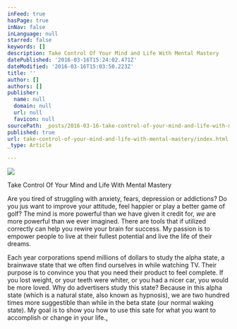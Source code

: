 ```yaml
---
inFeed: true
hasPage: true
inNav: false
inLanguage: null
starred: false
keywords: []
description: Take Control Of Your Mind and Life With Mental Mastery
datePublished: '2016-03-16T15:24:02.471Z'
dateModified: '2016-03-16T15:03:50.223Z'
title: ''
author: []
authors: []
publisher:
  name: null
  domain: null
  url: null
  favicon: null
sourcePath: _posts/2016-03-16-take-control-of-your-mind-and-life-with-mental-mastery.md
published: true
url: take-control-of-your-mind-and-life-with-mental-mastery/index.html
_type: Article

---
```

![](https://the-grid-user-content.s3-us-west-2.amazonaws.com/7f938cea-8813-4467-b266-e69837aee536.jpg)

Take Control Of Your Mind and Life With Mental Mastery

Are you tired of struggling with anxiety, fears, depression or addictions? Do you jus want to improve your attitude, feel happier or play a better game of golf? The mind is more powerful than we have given it credit for, _we_ are more powerful than we ever imagined.  There are tools that if utilized correctly can help you rewire your brain for success. My passion is to empower people to live at their fullest potential and live the life of their dreams.

Each year corporations spend millions of dollars to study the alpha state, a brainwave state that we often find ourselves in while watching TV. Their purpose is to convince you that you need their product to feel complete. If you lost weight, or your teeth were whiter, or you had a nicer car, you would be more loved.  Why do advertisers study this state? Because in this alpha state (which is a natural state, also known as hypnosis), we are two hundred times more suggestible than while in the beta state (our normal waking state). My goal is to show you how to use this sate for what you want to accomplish or change in your life.[.][0]

[0]: http://clearintentionshypnosis.com/fluconazole-best-price